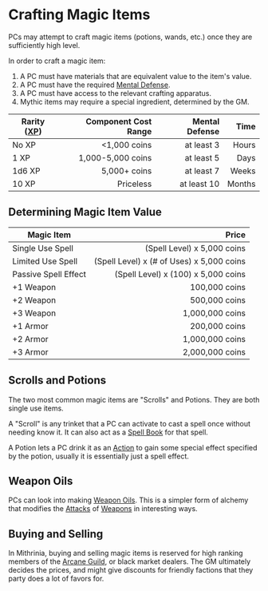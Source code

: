 # Crafting Magic Items

PCs may attempt to craft magic items (potions, wands, etc.) once they are sufficiently high level.

In order to craft a magic item:

1. A PC must have materials that are equivalent value to the item's value.
2. A PC must have the required [Mental Defense](../../Player%20Characters/Derived%20Statistics/Mental%20Defense.md).
3. A PC must have access to the relevant crafting apparatus.
4. Mythic items may require a special ingredient, determined by the GM.

| Rarity ([XP](../../Player%20Characters/Derived%20Statistics/Experience%20Points.md)) | Component Cost Range | Mental Defense |   Time |
| ------------------------------------------------------------------------------------ | -------------------: | -------------: | -----: |
| No XP                                                                                |         <1,000 coins |     at least 3 |  Hours |
| 1 XP                                                                                 |    1,000-5,000 coins |     at least 5 |   Days |
| 1d6 XP                                                                               |         5,000+ coins |     at least 7 |  Weeks |
| 10 XP                                                                                |            Priceless |    at least 10 | Months |

## Determining Magic Item Value

| Magic Item           |                                     Price |
| -------------------- | ----------------------------------------: |
| Single Use Spell     |               (Spell Level) x 5,000 coins |
| Limited Use Spell    | (Spell Level) x (# of Uses) x 5,000 coins |
| Passive Spell Effect |       (Spell Level) x (100) x 5,000 coins |
| +1 Weapon            |                             100,000 coins |
| +2 Weapon            |                             500,000 coins |
| +3 Weapon            |                           1,000,000 coins |
| +1 Armor             |                             200,000 coins |
| +2 Armor             |                           1,000,000 coins |
| +3 Armor             |                           2,000,000 coins |

## Scrolls and Potions

The two most common magic items are "Scrolls" and Potions. They are both single use items.

A "Scroll" is any trinket that a PC can activate to cast a spell once without needing know it. It can also act as a [Spell Book](../Spellcasting/Spell%20Learning/Spell%20Book.md) for that spell.

A Potion lets a PC drink it as an [Action](../../Game%20Procedures/Core%20Procedures/Action.md) to gain some special effect specified by the potion, usually it is essentially just a spell effect.

## Weapon Oils

PCs can look into making [Weapon Oils](Weapon%20Oils.md). This is a simpler form of alchemy that modifies the [Attacks](../../Game%20Procedures/Combat/Attack.md) of [Weapons](../../Items%20and%20Gear/Weapons/Weapons.md) in interesting ways.

## Buying and Selling

In Mithrinia, buying and selling magic items is reserved for high ranking members of the [Arcane Guild](../../Resources%20for%20GMs/Economy/Relevant%20Prices/Arcane%20Guild.md), or black market dealers. The GM ultimately decides the prices, and might give discounts for friendly factions that they party does a lot of favors for.
